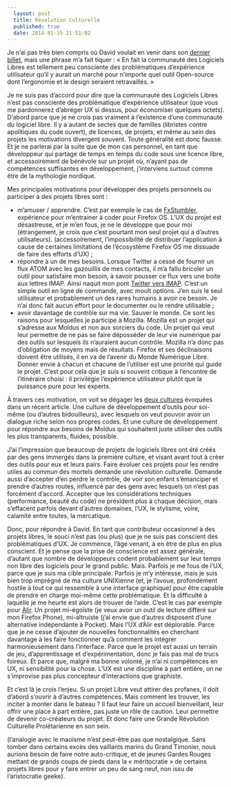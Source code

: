 ```yaml
---
  layout: post
  title: Révolution Culturelle
  published: true
  date: 2014-01-15 21:51:02
---
```


Je n’ai pas très bien compris où David voulait en venir dans son [dernier billet](https://larlet.fr/david/blog/2014/dogmatiques-defauts/), mais une phrase m’a fait tiquer : « En fait la communauté des Logiciels Libres est tellement peu consciente des problématiques d’expérience utilisateur qu’il y aurait un marché pour n’importe quel outil Open-source dont l’ergonomie et le design seraient retravaillés. »

Je ne suis pas d’accord pour dire que la communauté des Logiciels Libres n’est pas consciente des problématique d’expérience utilisateur (que vous me pardonnerez d’abréger UX si dessus, pour économiser quelques octets). D’abord parce que je ne crois pas vraiment à l’existence d’une communauté du logiciel libre. Il y a autant de sectes que de familles (libristes contre apolitiques du code ouvert), de licences, de projets, et même au sein des projets les motivations divergent souvent. Toute généralité est donc fausse. Et je ne parlerai par la suite que de mon cas personnel, en tant que développeur qui partage de temps en temps du code sous une licence libre, et accessoirement de bénévole sur un projet où, n’ayant pas de compétences suffisantes en développement, j’interviens surtout comme être de la mythologie nordique.

Mes principales motivations pour développer des projets personnels ou participer à des projets libres sont :
 - m’amuser / apprendre. C’est par exemple le cas de [FxStumbler](http://clochix.github.io/FxStumbler/), expérience pour m’entrainer à coder pour Firefox OS. L’UX du projet est désastreuse, et je m’en fous, je ne le développe que pour moi (étrangement, je crois que c’est pourtant mon seul projet qui a d’autres utilisateurs). (accessoirement, l’impossibilité de distribuer l’application à cause de certaines limitations de l’écosystème Firefox OS me dissuade de faire des efforts d’UX) ;
 - répondre à un de mes besoins. Lorsque Twitter a cessé de fournir un flux ATOM avec les gazouillis de mes contacts, il m’a fallu bricoler un outil pour satisfaire mon besoin, à savoir pousser ce flux vers une boite aux lettres IMAP. Ainsi naquit mon pont [Twitter vers IMAP](https://github.com/clochix/t2i). C’est un simple outil en ligne de commande, avec moult options. J’en suis le seul utilisateur et probablement un des rares humains à avoir ce besoin. Je n’ai donc fait aucun effort pour le documenter ou le rendre utilisable ;
 - avoir davantage de contrôle sur ma vie. Sauver le monde. Ce sont les raisons pour lesquelles je participe à Mozilla. Mozilla est un projet qui s’adresse aux Moldus et non aux sorciers du code. Un projet qui veut leur permettre de ne pas se faire déposséder de leur vie numérique par des outils sur lesquels ils n’auraient aucun contrôle. Mozilla n’a donc pas d’obligation de moyens mais de résultats. Firefox et ses déclinaisons doivent être utilisés, il en va de l’avenir du Monde Numérique Libre. Donner envie à chacun et chacune de l’utiliser est une priorité qui guide le projet. C’est pour cela que je suis si souvent critique à l’encontre de l’itinéraire choisi : il privilégie l’expérience utilisateur plutôt que la puissance pure pour les experts.

À travers ces motivation, on voit se dégager les [deux cultures](http://pgbovine.net/two-cultures-of-computing.htm) évoquées dans un récent article. Une culture de développement d’outils pour soi-même (ou d’autres bidouilleurs), avec lesquels on veut pouvoir avoir un dialogue riche selon nos propres codes. Et une culture de développement pour répondre aux besoins de Moldus qui souhaitent juste utiliser des outils les plus transparents, fluides, possible.

J’ai l’impression que beaucoup de projets de logiciels libres ont été créés par des gens immergés dans la première culture, et visant avant tout à créer des outils pour eux et leurs pairs. Faire évoluer ces projets pour les rendre utiles au commun des mortels demande une révolution culturelle. Demande aussi d’accepter d’en perdre le contrôle, de voir son enfant s’émanciper et prendre d’autres routes, influencé par des gens avec lesquels on n’est pas forcément d’accord. Accepter que les considérations techniques (performance, beauté du code) ne président plus à chaque décision, mais s’effacent parfois devant d’autres domaines, l’UX, le stylisme, voire, calamité entre toutes, la mercatique.

Donc, pour répondre à David. En tant que contributeur occasionnel à des projets libres, le souci n’est pas (ou plus) que je ne suis pas conscient des problématiques d’UX. Je commence, l’âge venant, à en être de plus en plus conscient. Et je pense que la prise de conscience est assez générale, d’autant que nombre de développeurs codent probablement sur leur temps non libre des logiciels pour le grand public. Mais. Parfois je me fous de l’UX, parce que je suis ma cible principale. Parfois je m’y intéresse, mais je suis bien trop imprégné de ma culture UNIXienne (et, je l’avoue, profondément hostile à tout ce qui ressemble à une interface graphique) pour être capable de prendre en charge moi-même cette problématique. Et la difficulté à laquelle je me heurte est alors de trouver de l’aide. C’est le cas par exemple pour [Àlir](http://clochix.github.io/alir/). Un projet mi-égoïste (je veux avoir un outil de lecture différé sur mon Firefox Phone), mi-altruiste (j’ai envie que d’autres disposent d’une alternative indépendante à Pocket). Mais l’UX d’Àlir est déplorable. Parce que je ne cesse d’ajouter de nouvelles fonctionnalités en cherchant davantage à les faire fonctionner qu’à comment les intégrer harmonieusement dans l’interface. Parce que le projet est aussi un terrain de jeu, d’apprentissage et d’expérimentation, donc je fais pas mal de trucs foireux. Et parce que, malgré ma bonne volonté, je n’ai ni compétences en UX, ni sensibilité pour la chose. L’UX est une discipline à part entière, on ne s’improvise pas plus concepteur d’interactions que graphiste.

Et c’est là je crois l’enjeu. Si un projet Libre veut attirer des profanes, il doit d’abord s’ouvrir à d’autres compétences. Mais comment les trouver, les inciter à monter dans le bateau ? Il faut leur faire un accueil bienveillant, leur offrir une place à part entière, pas juste un rôle de caution. Leur permettre de devenir co-créateurs du projet. Et donc faire une Grande Révolution Culturelle Prolétarienne en son sein.

(l’analogie avec le maoïsme n’est peut-être pas que nostalgique. Sans tomber dans certains excès des vaillants marins du Grand Timonier, nous aurions besoin de faire notre auto-critique, et de jeunes Gardes Rouges mettant de grands coups de pieds dans la « méritocratie » de certains projets libres pour y faire entrer un peu de sang neuf, non issu de l’aristocratie geeke).
